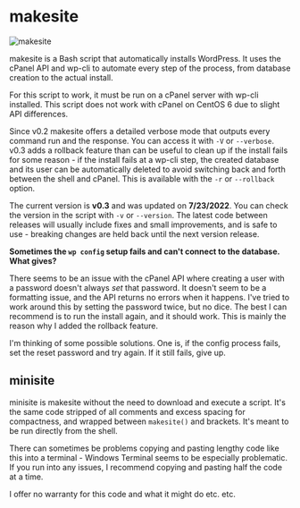 # makesite
![makesite](https://user-images.githubusercontent.com/86271004/180330635-4c7f7994-ca33-413e-a33a-ea09ab2753d7.png)

makesite is a Bash script that automatically installs WordPress. It uses the cPanel API and wp-cli to automate every step of the process, from database creation to the actual install.

For this script to work, it must be run on a cPanel server with wp-cli installed. This script does not work with cPanel on CentOS 6 due to slight API differences.

Since v0.2 makesite offers a detailed verbose mode that outputs every command run and the response. You can access it with `-V` or `--verbose`. v0.3 adds a rollback feature than can be useful to clean up if the install fails for some reason - if the install fails at a wp-cli step, the created database and its user can be automatically deleted to avoid switching back and forth between the shell and cPanel. This is available with the `-r` or `--rollback` option.

The current version is **v0.3** and was updated on **7/23/2022**. You can check the version in the script with `-v` or `--version`. The latest code between releases will usually include fixes and small improvements, and is safe to use - breaking changes are held back until the next version release.

**Sometimes the `wp config` setup fails and can't connect to the database. What gives?**

There seems to be an issue with the cPanel API where creating a user with a password doesn't always _set_ that password. It doesn't seem to be a formatting issue, and the API returns no errors when it happens. I've tried to work around this by setting the password twice, but no dice. The best I can recommend is to run the install again, and it should work. This is mainly the reason why I added the rollback feature.

I'm thinking of some possible solutions. One is, if the config process fails, set the reset password and try again. If it still fails, give up.

## minisite
minisite is makesite without the need to download and execute a script. It's the same code stripped of all comments and excess spacing for compactness, and wrapped between `makesite()` and brackets. It's meant to be run directly from the shell.

There can sometimes be problems copying and pasting lengthy code like this into a terminal - Windows Terminal seems to be especially problematic. If you run into any issues, I recommend copying and pasting half the code at a time.

I offer no warranty for this code and what it might do etc. etc.
